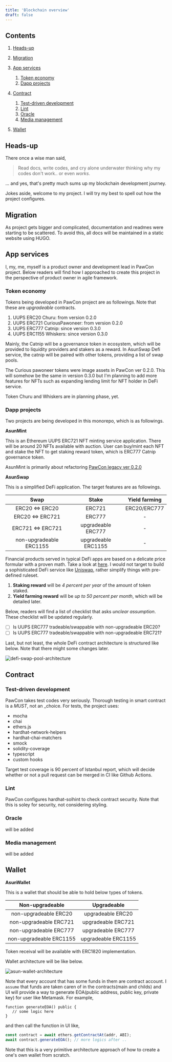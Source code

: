```yaml
---
title: 'Blockchain overview'
draft: false
---
```


## Contents

1. [Heads-up](#heads-up)

1. [Migration](#migration)

1. [App services](#app-services)

   1. [Token economy](#token-economy)
   1. [Dapp projects](#dapp-projects)

1. [Contract](#contract)

   1. [Test-driven development](#test-driven-development)
   1. [Lint](#lint)
   1. [Oracle](#oracle)
   1. [Media management](#media-management)

1. [Wallet](#wallet)

## Heads-up

There once a wise man said,

> Read docs, write codes, and cry alone underwater thinking why my codes don't work.. or even _works_.

... and yes, that's pretty much sums up my blockchain development journey.

Jokes aside, welcome to my project. I will try my best to spell out how the project configures.

## Migration

As project gets bigger and complicated, documentation and readmes were starting to be scattered. To avoid this, all docs will be maintained in a static website using HUGO.

## App services

I, my, me, myself is a product owner and development lead in PawCon project. Below readers will find how I approached to create this project in the perspective of product owner in agile framework.

### Token economy

Tokens being developed in PawCon project are as followings. Note that these are _upgradeable_ contracts.

1. UUPS ERC20 Churu: from version 0.2.0
1. UUPS ERC721 CuriousPawoneer: from version 0.2.0
1. UUPS ERC777 Catnip: since version 0.3.0
1. UUPS ERC1155 Whiskers: since version 0.3.0

Mainly, the Catnip will be a governance token in ecosystem, which will be provided to liquidity providers and stakers as a reward. In AsunSwap Defi service, the catnip will be paired with other tokens, providing a list of swap pools.

The Curious pawoneer tokens were image assets in PawCon ver 0.2.0. This will somehow be the same in version 0.3.0 but I'm planning to add more features for NFTs such as expanding lending limit for NFT holder in DeFi service.

Token Churu and Whiskers are in planning phase, yet.

### Dapp projects

Two projects are being developed in this monorepo, which is as followings.

**AsunMint**

This is an Ethereum UUPS ERC721 NFT minting service application. There will be around 20 NFTs available with auction. User can buy/mint each NFT and stake the NFT to get staking reward token, which is ERC777 Catnip governance token.

AsunMint is primarily about refactoring [PawCon legacy ver 0.2.0](https://github.com/developerasun/pawcon)

**AsunSwap**

This is a simplified DeFi application. The target features are as followings.

|          Swap           |        Stake        | Yield farming |
| :---------------------: | :-----------------: | :-----------: |
|     ERC20 <=> ERC20     |       ERC721        | ERC20/ERC777  |
|    ERC20 <=> ERC721     |       ERC777        |       -       |
|    ERC721 <=> ERC721    | upgradeable ERC777  |       -       |
| non-upgradeable ERC1155 | upgradeable ERC1155 |       -       |

Financial products served in typical DeFi apps are based on a delicate price formular with a proven math. Take a look at [here](https://uniswap.org/whitepaper-v3.pdf). I would not target to build a sophisticated DeFi service like [Uniswap](https://app.uniswap.org/#/swap?chain=mainnet), rather simplify things with pre-defined ruleset.

1. **Staking reward** will be _4 percent per year_ of the amount of token staked.
1. **Yield farming reward** will be _up to 50 percent per month_, which will be detailed later.

Below, readers will find a list of checklist that asks _unclear assumption_. These checklist will be updated regularly.

- [ ] Is UUPS ERC777 tradeable/swappable with non-upgradeable ERC20?
- [ ] Is UUPS ERC777 tradeable/swappable with non-upgradeable ERC721?

Last, but not least, the whole DeFi contract architecture is structured like below. Note that there might some changes later.

![defi-swap-pool-architecture](https://user-images.githubusercontent.com/83855174/184159638-3eb8971e-4add-43a6-adf3-6f2a672ef7ef.jpg)

## Contract

### Test-driven development

PawCon takes test codes very seriously. Thorough testing in smart contract is a _MUST_, not an \_choice. For tests, the project uses:

- mocha
- chai
- ethers.js
- hardhat-network-helpers
- hardhat-chai-matchers
- smock
- solidity-coverage
- typescript
- custom hooks

Target test coverage is 90 percent of Istanbul report, which will decide whether or not a pull request can be merged in CI like Github Actions.

### Lint

PawCon configures hardhat-solhint to check contract security. Note that this is soley for security, not considering styling.

### Oracle

will be added

### Media management

will be added

## Wallet

**AsunWallet**

This is a wallet that should be able to hold below types of tokens.

|     Non-upgradeable     |     Upgradeable     |
| :---------------------: | :-----------------: |
|  non-upgradeable ERC20  |  upgradeable ERC20  |
| non-upgradeable ERC721  | upgradeable ERC721  |
| non-upgradeable ERC777  | upgradeable ERC777  |
| non-upgradeable ERC1155 | upgradeable ERC1155 |

Token receival will be available with ERC1820 implementation.

Wallet architecture will be like below.

![asun-wallet-architecture](https://user-images.githubusercontent.com/83855174/184156248-507f7315-50ce-4af5-a30d-619f7917e80d.jpg)

Note that every account that has some funds in them are contract account. I `assume` that funds are taken caren of in the contracts(main and childs) and UI will provide a way to generate EOA(public address, public key, private key) for user like Metamask. For example,

```solidity
function generateEOA() public {
   // some logic here
}
```

and then call the function in UI like,

```js
const contract = await ethers.getContractAt(addr, ABI);
await contract.generateEOA(); // more logics after ..
```

Note that this is a very primitive architecture approach of how to create a one's own wallet from scratch.
